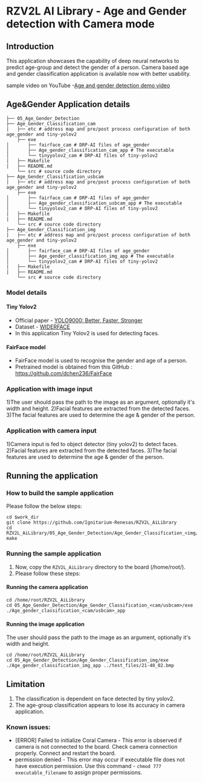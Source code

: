 # RZV2L AI Library - Age and Gender detection with Camera mode

## Introduction

This application showcases the capability of deep neural networks to predict age-group and detect the gender of a person.
Camera based age and gender classification application is available now with better usability. 

sample video on YouTube -[Age and gender detection demo video](https://youtu.be/mJlwSfazT7I)

## Age&Gender Application details
```
├── 05_Age_Gender_Detection
├── Age_Gender_Classification_cam
|   ├── etc # address map and pre/post process configuration of both age_gender and tiny-yolov2
    ├── exe
│       ├── fairface_cam # DRP-AI files of age_gender
│       ├── Age_gender_classification_cam_app # The executable
│       └── tinyyolov2_cam # DRP-AI files of tiny-yolov2
|   ├── Makefile
|   ├── README.md
    └── src # source code directory
├── Age_Gender_Classification_usbcam
|   ├── etc # address map and pre/post process configuration of both age_gender and tiny-yolov2
    ├── exe
│       ├── fairface_cam # DRP-AI files of age_gender
│       ├── Age_gender_classification_usbcam_app # The executable
│       └── tinyyolov2_cam # DRP-AI files of tiny-yolov2
|   ├── Makefile
|   ├── README.md
    └── src # source code directory
├── Age_Gender_Classification_img
|   ├── etc # address map and pre/post process configuration of both age_gender and tiny-yolov2
    ├── exe
│       ├── fairface_cam # DRP-AI files of age_gender
│       ├── Age_gender_classification_img_app # The executable
│       └── tinyyolov2_cam # DRP-AI files of tiny-yolov2
|   ├── Makefile
|   ├── README.md
    └── src # source code directory
```
### Model details

#### Tiny Yolov2

- Official paper - [YOLO9000: Better, Faster, Stronger](https://arxiv.org/pdf/1612.08242.pdf)
- Dataset - [WIDERFACE](http://shuoyang1213.me/WIDERFACE/)
- In this application Tiny Yolov2 is used for detecting faces.

#### FairFace model
- FairFace model is used to recognise the gender and age of a person. 
- Pretrained model is obtained from this GitHub : https://github.com/dchen236/FairFace

### Application with image input

1)The user should pass the path to the image as an argument, optionally it's width and height.
2)Facial features are extracted from the detected faces.
3)The facial features are used to determine the age & gender of the person.

### Application with camera input

1)Camera input is fed to object detector (tiny yolov2) to detect faces.
2)Facial features are extracted from the detected faces. 
3)The facial features are used to determine the age & gender of the person.

## Running the application
### How to build the sample application

Please follow the below steps:

```
cd $work_dir
git clone https://github.com/Ignitarium-Renesas/RZV2L_AiLibrary 
cd RZV2L_AiLibrary/05_Age_Gender_Detection/Age_Gender_Classification_<img/cam/usbcam>
make
```

### Running the sample application

1. Now, copy the `RZV2L_AiLibrary` directory to the board (/home/root/).
2. Please follow these steps:

#### Running the camera application
```
cd /home/root/RZV2L_AiLibrary 
cd 05_Age_Gender_Detection/Age_Gender_Classification_<cam/usbcam>/exe
./Age_gender_classification_<cam/usbcam>_app
```

#### Running the image application

The user should pass the path to the image as an argument, optionally it's width and height.

```
cd /home/root/RZV2L_AiLibrary 
cd 05_Age_Gender_Detection/Age_Gender_Classification_img/exe
./Age_gender_classification_img_app ../test_files/21-40_02.bmp
```

## Limitation
1. The classification is dependent on face detected by tiny yolov2.
2. The age-group classification appears to lose its accuracy in camera application.

### Known issues:
- [ERROR] Failed to initialize Coral Camera - This error is observed if camera is not connected to the board. Check camera connection properly. Connect and restart the board.
- permission denied - This error may occur if executable file does not have execution permission. Use this command - `chmod 777 executable_filename` to assign proper permissions.
